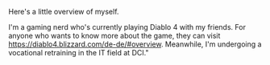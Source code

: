 Here's a little overview of myself.

I'm a gaming nerd who's currently playing Diablo 4 with my friends.
For anyone who wants to know more about the game, they can visit https://diablo4.blizzard.com/de-de/#overview.
Meanwhile, I'm undergoing a vocational retraining in the IT field at DCI."